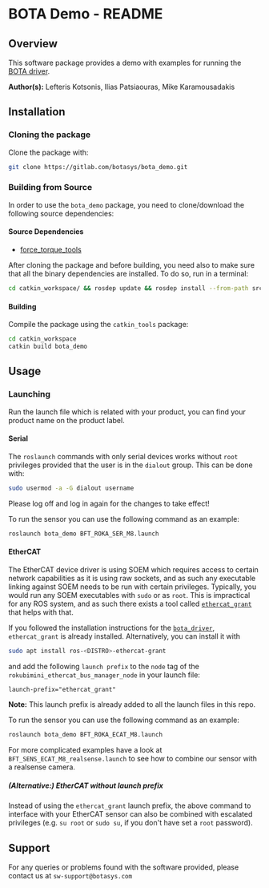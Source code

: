 # BOTA Demo - README

## Overview

This software package provides a demo with examples for running the [BOTA driver](https://gitlab.com/botasys/bota_driver).

**Author(s):** Lefteris Kotsonis, Ilias Patsiaouras, Mike Karamousadakis


## Installation

### Cloning the package

Clone the package with:

```bash
git clone https://gitlab.com/botasys/bota_demo.git
```

### Building from Source

In order to use the `bota_demo` package, you need to clone/download the following source dependencies:

#### Source Dependencies

- [force_torque_tools](https://github.com/kth-ros-pkg/force_torque_tools/tree/kinetic)

After cloning the package and before building, you need also to make sure that all the binary dependencies are installed. To do so, run in a terminal:

```bash
cd catkin_workspace/ && rosdep update && rosdep install --from-path src --ignore-src -y
```

#### Building

Compile the package using the `catkin_tools` package:
   
```bash
cd catkin_workspace
catkin build bota_demo
```

## Usage

### Launching

Run the launch file which is related with your product, you can find your product name on the product label.

#### Serial

The `roslaunch` commands with only serial devices works without `root` privileges provided that the user is in the `dialout` group. This can be done with:

```bash
sudo usermod -a -G dialout username
```
Please log off and log in again for the changes to take effect!

To run the sensor you can use the following command as an example:
```bash
roslaunch bota_demo BFT_ROKA_SER_M8.launch
```

#### EtherCAT

The EtherCAT device driver is using SOEM which requires access to certain network capabilities as it is using raw sockets, and as such any executable linking against SOEM needs to be run with certain privileges.
Typically, you would run any SOEM executables with `sudo` or as `root`. This is impractical for any ROS system, and as such there exists a tool called [`ethercat_grant`](https://github.com/shadow-robot/ethercat_grant) that helps with that.

If you followed the installation instructions for the [`bota_driver`](https://gitlab.com/botasys/bota_driver), `ethercat_grant` is already installed. Alternatively, you can install it with
```bash
sudo apt install ros-<DISTRO>-ethercat-grant
```
and add the following `launch prefix` to the `node` tag of the `rokubimini_ethercat_bus_manager_node` in your launch file:
```xml
launch-prefix="ethercat_grant"
```
**Note:** This launch prefix is already added to all the launch files in this repo.

To run the sensor you can use the following command as an example:
```bash
roslaunch bota_demo BFT_ROKA_ECAT_M8.launch
```
For more complicated examples have a look at `BFT_SENS_ECAT_M8_realsense.launch` to see how to combine our sensor with a realsense camera.

##### (Alternative:) EtherCAT without launch prefix

Instead of using the `ethercat_grant` launch prefix, the above command to interface with your EtherCAT sensor can also be combined with escalated privileges (e.g. `su root` or `sudo su`, if you don't have set a `root` password).


## Support

For any queries or problems found with the software provided, please contact us at `sw-support@botasys.com`
